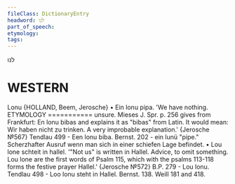 ```yaml
---
fileClass: DictionaryEntry
headword: לנו
part_of_speech: 
etymology: 
tags: 
---
```

לנו

WESTERN
========

Lonu {HOLLAND, Beem, Jerosche}
	•	Ein lonu pipa. 'We have nothing. ETYMOLOGY
=========== unsure. Mieses J. Spr. p. 256 gives from Frankfurt: En lonu bibas and explains it as "bibas" from Latin. It would mean: Wir haben nicht zu trinken. A very improbable explanation.' {Jerosche №567}
Tendlau 499 - Een lonu biba.
Bernst. 202 - ein lunü "pipe." Scherzhafter Ausruf wenn man sich in einer schiefen Lage befindet.
	•	Lou lone schteit in hallel. '"Not us" is written in Hallel. Advice, to omit something. Lou lone are the first words of Psalm 115, which with the psalms 113-118 forms the festive prayer Hallel.' {Jerosche №572}
B.P. 279 - Lou lonu.
Tendlau 498 - Loo lonu steht in Hallel.
Bernst. 138.
Weill 181 and 418.